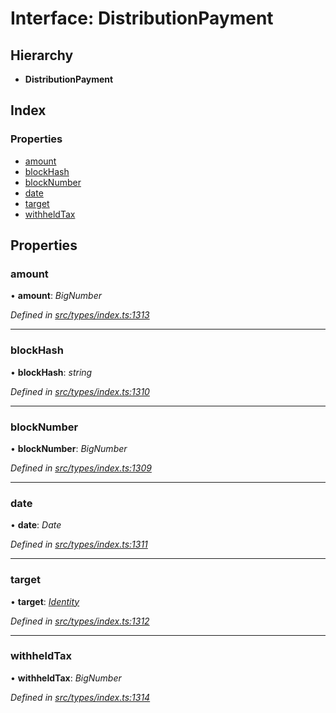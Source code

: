 # Interface: DistributionPayment

## Hierarchy

* **DistributionPayment**

## Index

### Properties

* [amount](distributionpayment.md#amount)
* [blockHash](distributionpayment.md#blockhash)
* [blockNumber](distributionpayment.md#blocknumber)
* [date](distributionpayment.md#date)
* [target](distributionpayment.md#target)
* [withheldTax](distributionpayment.md#withheldtax)

## Properties

###  amount

• **amount**: *BigNumber*

*Defined in [src/types/index.ts:1313](https://github.com/PolymeshAssociation/polymesh-sdk/blob/46845947/src/types/index.ts#L1313)*

___

###  blockHash

• **blockHash**: *string*

*Defined in [src/types/index.ts:1310](https://github.com/PolymeshAssociation/polymesh-sdk/blob/46845947/src/types/index.ts#L1310)*

___

###  blockNumber

• **blockNumber**: *BigNumber*

*Defined in [src/types/index.ts:1309](https://github.com/PolymeshAssociation/polymesh-sdk/blob/46845947/src/types/index.ts#L1309)*

___

###  date

• **date**: *Date*

*Defined in [src/types/index.ts:1311](https://github.com/PolymeshAssociation/polymesh-sdk/blob/46845947/src/types/index.ts#L1311)*

___

###  target

• **target**: *[Identity](../classes/identity.md)*

*Defined in [src/types/index.ts:1312](https://github.com/PolymeshAssociation/polymesh-sdk/blob/46845947/src/types/index.ts#L1312)*

___

###  withheldTax

• **withheldTax**: *BigNumber*

*Defined in [src/types/index.ts:1314](https://github.com/PolymeshAssociation/polymesh-sdk/blob/46845947/src/types/index.ts#L1314)*
